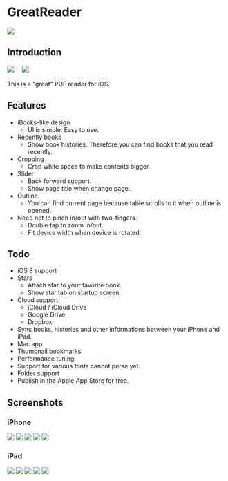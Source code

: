 GreatReader
===========

![](https://travis-ci.org/semweb/GreatReader.svg?branch=master)

## Introduction

![](https://raw.githubusercontent.com/semweb/GreatReader/master/GreatReader/en.lproj/Icon-60@2x.png)
　![](https://raw.githubusercontent.com/semweb/GreatReader/master/GreatReader/en.lproj/Icon-76@2x.png)

This is a "great" PDF reader for iOS.

## Features

- iBooks-like design
    - UI is simple. Easy to use.
- Recently books
    - Show book histories. Therefore you can find books that you read recently.
- Cropping
    - Crop white space to make contents bigger.
- Slider
    - Back forward support.
    - Show page title when change page.
- Outline
    - You can find current page because table scrolls to it when outline is opened. 
- Need not to pinch in/out with two-fingers.
    - Double tap to zoom in/out.
    - Fit device width when device is rotated.

## Todo

- iOS 8 support
- Stars
    - Attach star to your favorite book.
    - Show star tab on startup screen.
- Cloud support
    - iCloud / iCloud Drive
    - Google Drive
    - Dropbox
- Sync books, histories and other informations between your iPhone and iPad.
- Mac app
- Thumbnail bookmarks
- Performance tuning.
- Support for various fonts cannot perse yet.
- Folder support
- Publish in the Apple App Store for free.

## Screenshots

### iPhone

![](https://raw.github.com/wiki/semweb/GreatReader/images/iphone/HomeDocuments.png)
![](https://raw.github.com/wiki/semweb/GreatReader/images/iphone/HomeRecently.png)
![](https://raw.github.com/wiki/semweb/GreatReader/images/iphone/Document.png)
![](https://raw.github.com/wiki/semweb/GreatReader/images/iphone/Crop.png)
![](https://raw.github.com/wiki/semweb/GreatReader/images/iphone/Brightness.png)

### iPad

![](https://raw.github.com/wiki/semweb/GreatReader/images/ipad/HomeDocuments.png)
![](https://raw.github.com/wiki/semweb/GreatReader/images/ipad/HomeRecently.png)
![](https://raw.github.com/wiki/semweb/GreatReader/images/ipad/Document.png)
![](https://raw.github.com/wiki/semweb/GreatReader/images/ipad/Crop.png)
![](https://raw.github.com/wiki/semweb/GreatReader/images/ipad/Brightness.png)